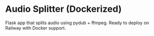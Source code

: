 # Audio Splitter (Dockerized)

Flask app that splits audio using pydub + ffmpeg.
Ready to deploy on Railway with Docker support.